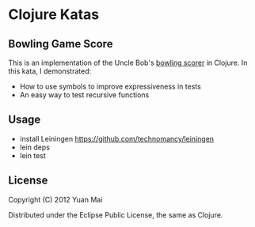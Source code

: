 # Clojure Katas

## Bowling Game Score

This is an implementation of the Uncle Bob's [bowling scorer](http://butunclebob.com/ArticleS.UncleBob.TheBowlingGameKata) in Clojure.
In this kata, I demonstrated:
* How to use symbols to improve expressiveness in tests
* An easy way to test recursive functions

## Usage

* install Leiningen <https://github.com/technomancy/leiningen>
* lein deps
* lein test

## License

Copyright (C) 2012 Yuan Mai

Distributed under the Eclipse Public License, the same as Clojure.
